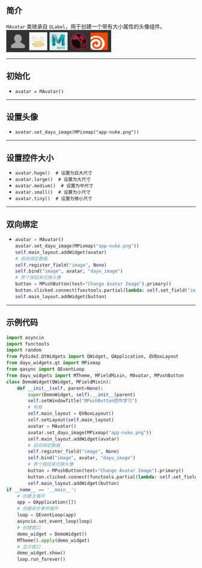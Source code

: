 ## 简介
`MAvatar` 类继承自 `QLabel`，用于创建一个带有大小属性的头像组件。
![img_87.png](img_87.png)
******
## 初始化
  - `avatar = MAvatar()`
********
## 设置头像
  - `avatar.set_dayu_image(MPixmap("app-nuke.png"))`
******
## 设置控件大小
  - `avatar.huge()  # 设置为巨大尺寸`
  - `avatar.large()  # 设置为大尺寸`
  - `avatar.medium()  # 设置为中尺寸`
  - `avatar.small()  # 设置为小尺寸`
  - `avatar.tiny()  # 设置为微小尺寸`
******
## 双向绑定
  - ```python
    avatar = MAvatar()
    avatar.set_dayu_image(MPixmap("app-nuke.png"))
    self.main_layout.addWidget(avatar)
    # 双向绑定数据
    self.register_field("image", None)
    self.bind("image", avatar, "dayu_image")
    # 弄个按钮来切换头像
    button = MPushButton(text="Change Avatar Image").primary()
    button.clicked.connect(functools.partial(lambda: self.set_field("image", random.choice([None, MPixmap("app-nuke.png"),MPixmap("close_line.png"),MPixmap("float.png")]))))
    self.main_layout.addWidget(button)
******
## 示例代码

```python
import asyncio
import functools
import random
from PySide2.QtWidgets import QWidget, QApplication, QVBoxLayout
from dayu_widgets.qt import MPixmap
from qasync import QEventLoop
from dayu_widgets import MTheme, MFieldMixin, MAvatar, MPushButton
class DemoWidget(QWidget, MFieldMixin):
    def __init__(self, parent=None):
        super(DemoWidget, self).__init__(parent)
        self.setWindowTitle("MPushButton控件学习")
        # 布局
        self.main_layout = QVBoxLayout()
        self.setLayout(self.main_layout)
        avatar = MAvatar()
        avatar.set_dayu_image(MPixmap("app-nuke.png"))
        self.main_layout.addWidget(avatar)
        # 双向绑定数据
        self.register_field("image", None)
        self.bind("image", avatar, "dayu_image")
        # 弄个按钮来切换头像
        button = MPushButton(text="Change Avatar Image").primary()
        button.clicked.connect(functools.partial(lambda: self.set_field("image", random.choice([None, MPixmap("app-nuke.png"),MPixmap("close_line.png"),MPixmap("float.png")]))))
        self.main_layout.addWidget(button)
if __name__ == '__main__':
    # 创建主循环
    app = QApplication([])
    # 创建异步事件循环
    loop = QEventLoop(app)
    asyncio.set_event_loop(loop)
    # 创建窗口
    demo_widget = DemoWidget()
    MTheme().apply(demo_widget)
    # 显示窗口
    demo_widget.show()
    loop.run_forever()